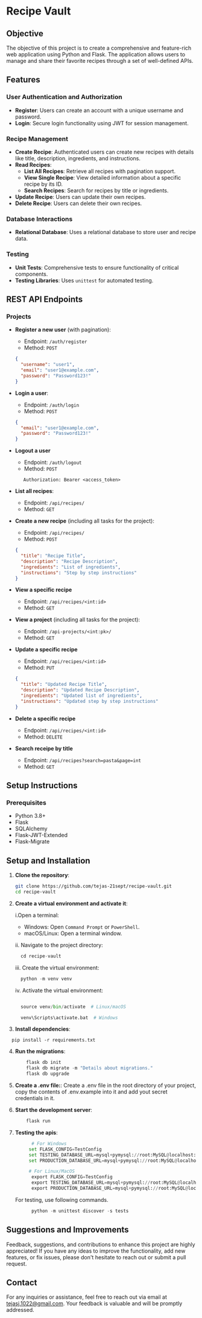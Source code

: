 # Recipe Vault

## Objective

The objective of this project is to create a comprehensive and feature-rich web application using Python and Flask. The application allows users to manage and share their favorite recipes through a set of well-defined APIs.

## Features

### User Authentication and Authorization

- **Register**: Users can create an account with a unique username and password.
- **Login**: Secure login functionality using JWT for session management.

### Recipe Management

- **Create Recipe**: Authenticated users can create new recipes with details like title, description, ingredients, and instructions.
- **Read Recipes**:
  - **List All Recipes**: Retrieve all recipes with pagination support.
  - **View Single Recipe**: View detailed information about a specific recipe by its ID.
  - **Search Recipes**: Search for recipes by title or ingredients.
- **Update Recipe**: Users can update their own recipes.
- **Delete Recipe**: Users can delete their own recipes.

### Database Interactions

- **Relational Database**: Uses a relational database to store user and recipe data.

### Testing

- **Unit Tests**: Comprehensive tests to ensure functionality of critical components.
- **Testing Libraries**: Uses `unittest` for automated testing.

## REST API Endpoints

### Projects

- **Register a new user** (with pagination):

  - Endpoint: `/auth/register`
  - Method: `POST`

  ```json
  {
    "username": "user1",
    "email": "user1@example.com",
    "password": "Password123!"
  }
  ```

- **Login a user**:

  - Endpoint: `/auth/login`
  - Method: `POST`

  ```json
  {
    "email": "user1@example.com",
    "password": "Password123!"
  }
  ```

- **Logout a user**

  - Endpoint: `/auth/logout`
  - Method: `POST`

  ```heasers
     Authorization: Bearer <access_token>
  ```

- **List all recipes**:

  - Endpoint: `/api/recipes/`
  - Method: `GET`

- **Create a new recipe** (including all tasks for the project):

  - Endpoint: `/api/recipes/`
  - Method: `POST`

  ```json
  {
    "title": "Recipe Title",
    "description": "Recipe Description",
    "ingredients": "List of ingredients",
    "instructions": "Step by step instructions"
  }
  ```

- **View a specific recipe**

  - Endpoint: `/api/recipes/<int:id>`
  - Method: `GET`

- **View a project** (including all tasks for the project):

  - Endpoint: `/api-projects/<int:pk>/`
  - Method: `GET`

- **Update a specific recipe**

  - Endpoint: `/api/recipes/<int:id>`
  - Method: `PUT`

  ```json
  {
    "title": "Updated Recipe Title",
    "description": "Updated Recipe Description",
    "ingredients": "Updated list of ingredients",
    "instructions": "Updated step by step instructions"
  }
  ```

- **Delete a specific recipe**

  - Endpoint: `/api/recipes/<int:id>`
  - Method: `DELETE`

- **Search receipe by title**

  - Endpoint: `/api/recipes?search=pasta&page=int`
  - Method: `GET`

## Setup Instructions

### Prerequisites

- Python 3.8+
- Flask
- SQLAlchemy
- Flask-JWT-Extended
- Flask-Migrate

## Setup and Installation

1. **Clone the repository**:

   ```sh
   git clone https://github.com/tejas-21sept/recipe-vault.git
   cd recipe-vault

   ```

2. **Create a virtual environment and activate it**:

   i.Open a terminal:

   - Windows: Open `Command Prompt` or `PowerShell`.
   - macOS/Linux: Open a terminal window.

   ii. Navigate to the project directory:

   ```python
     cd recipe-vault

   ```

   iii. Create the virtual environment:

   ```python
     python -m venv venv

   ```

   iv. Activate the virtual environment:

   ```python

     source venv/bin/activate  # Linux/macOS

     venv\Scripts\activate.bat  # Windows

   ```

3. **Install dependencies**:

```pip
  pip install -r requirements.txt
```

4. **Run the migrations**:

   ```python
       flask db init
       flask db migrate -m "Details about migrations."
       flask db upgrade

   ```

5. **Create a .env file:**:
   Create a .env file in the root directory of your project, copy the contents of .env.example into it and add yout secret credentials in it.

6. **Start the development server**:

   ```python
       flask run
   ```

7. **Testing the apis**:

   ```python
         # For Windows
        set FLASK_CONFIG=TestConfig
        set TESTING_DATABASE_URL=mysql+pymysql://root:MySQL@localhost:3306/receipe_book
        set PRODUCTION_DATABASE_URL=mysql+pymysql://root:MySQL@localhost:3306/receipe_book_testing_db

        # For Linux/MacOS
         export FLASK_CONFIG=TestConfig
         export TESTING_DATABASE_URL=mysql+pymysql://root:MySQL@localhost:3306/receipe_book
         export PRODUCTION_DATABASE_URL=mysql+pymysql://root:MySQL@localhost:3306/receipe_book_testing_db
   ```

   For testing, use following commands.

   ```python
         python -m unittest discover -s tests
   ```

## Suggestions and Improvements

Feedback, suggestions, and contributions to enhance this project are highly appreciated! If you have any ideas to improve the functionality, add new features, or fix issues, please don't hesitate to reach out or submit a pull request.

## Contact

For any inquiries or assistance, feel free to reach out via email at [tejasj.1022@gmail.com](mailto:tejasj.1022@gmail.com). Your feedback is valuable and will be promptly addressed.
